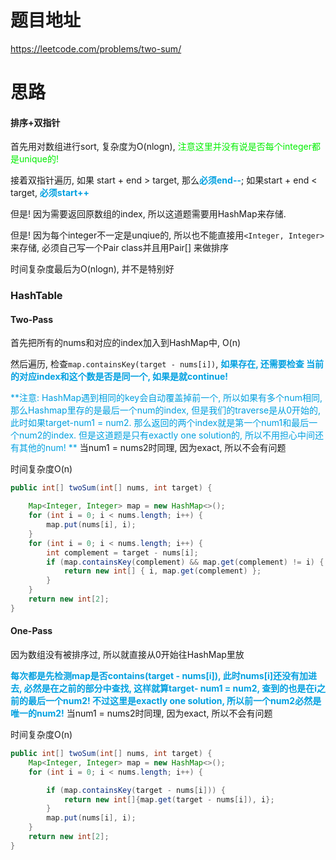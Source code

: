 # 题目地址

https://leetcode.com/problems/two-sum/



# 思路

#### 排序+双指针

首先用对数组进行sort, 复杂度为O(nlogn), <font color = gree>注意这里并没有说是否每个integer都是unique的!</font>

接着双指针遍历, 如果 start + end > target, 那么<font color = grape>**必须end--**</font>; 如果start + end < target, <font color = grape>**必须start++**</font>

但是! 因为需要返回原数组的index, 所以这道题需要用HashMap来存储. 

但是! 因为每个integer不一定是unqiue的, 所以也不能直接用`<Integer, Integer>` 来存储, 必须自己写一个Pair class并且用Pair[] 来做排序

时间复杂度最后为O(nlogn), 并不是特别好



### HashTable

#### Two-Pass

首先把所有的nums和对应的index加入到HashMap中, O(n)

然后遍历, 检查`map.containsKey(target - nums[i])`, <font color = grape>**如果存在, 还需要检查 当前的对应index和这个数是否是同一个, 如果是就continue!**</font> 

<font color = grape>**注意: HashMap遇到相同的key会自动覆盖掉前一个, 所以如果有多个num相同,那么Hashmap里存的是最后一个num的index, 但是我们的traverse是从0开始的, 此时如果target-num1 = num2. 那么返回的两个index就是第一个num1和最后一个num2的index. 但是这道题是只有exactly one solution的, 所以不用担心中间还有其他的num! **</font>  当num1 = nums2时同理, 因为exact, 所以不会有问题

时间复杂度O(n)

```java
public int[] twoSum(int[] nums, int target) {

    Map<Integer, Integer> map = new HashMap<>();
    for (int i = 0; i < nums.length; i++) {
        map.put(nums[i], i);
    }
    for (int i = 0; i < nums.length; i++) {
        int complement = target - nums[i];
        if (map.containsKey(complement) && map.get(complement) != i) {
            return new int[] { i, map.get(complement) };
        }
    }
    return new int[2];
}
```

#### One-Pass

因为数组没有被排序过, 所以就直接从0开始往HashMap里放

<font color = grape>**每次都是先检测map是否contains(target - nums[i]), 此时nums[i]还没有加进去, 必然是在之前的部分中查找, 这样就算target- num1 = num2, 查到的也是在i之前的最后一个num2! 不过这里是exactly one solution, 所以前一个num2必然是唯一的num2!**</font> 当num1 = nums2时同理, 因为exact, 所以不会有问题

时间复杂度O(n)

```java
public int[] twoSum(int[] nums, int target) {
    Map<Integer, Integer> map = new HashMap<>();
    for (int i = 0; i < nums.length; i++) {

        if (map.containsKey(target - nums[i])) {
            return new int[]{map.get(target - nums[i]), i};
        }     
        map.put(nums[i], i); 
    }
    return new int[2];
}
```















